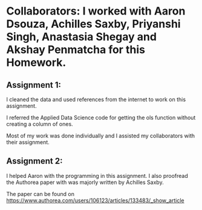 # Collaborators: I worked with Aaron Dsouza, Achilles Saxby, Priyanshi Singh, Anastasia Shegay and Akshay Penmatcha for this Homework.

## Assignment 1:

I cleaned the data and used references from the internet to work on this assignment.

I referred the Applied Data Science code for getting the ols function without creating a column of ones.

Most of my work was done individually and I assisted my collaborators with their assignment.

## Assignment 2:

I helped Aaron with the programming in this assignment. I also proofread the Authorea paper with was majorly written by Achilles Saxby.

The paper can be found on https://www.authorea.com/users/106123/articles/133483/_show_article 

